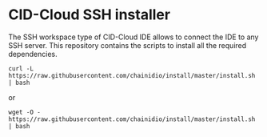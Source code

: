 CID-Cloud SSH installer
====================

The SSH workspace type of CID-Cloud IDE allows to connect the IDE to any SSH server.
This repository contains the scripts to install all the required dependencies.

    curl -L https://raw.githubusercontent.com/chainidio/install/master/install.sh | bash

or

    wget -O - https://raw.githubusercontent.com/chainidio/install/master/install.sh | bash
